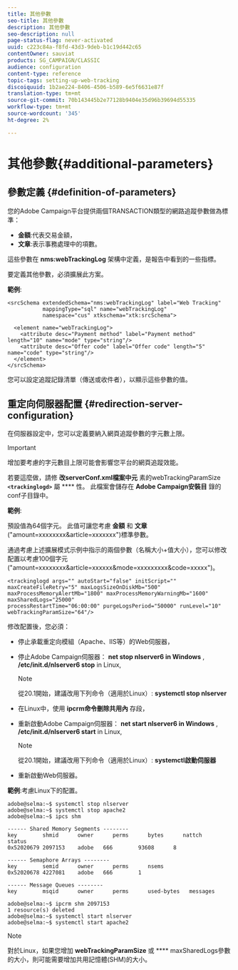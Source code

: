 ```yaml
---
title: 其他參數
seo-title: 其他參數
description: 其他參數
seo-description: null
page-status-flag: never-activated
uuid: c223c84a-f8fd-43d3-9deb-b1c19d442c65
contentOwner: sauviat
products: SG_CAMPAIGN/CLASSIC
audience: configuration
content-type: reference
topic-tags: setting-up-web-tracking
discoiquuid: 1b2ae224-8406-4506-b589-6e5f6631e87f
translation-type: tm+mt
source-git-commit: 70b143445b2e77128b9404e35d96b39694d55335
workflow-type: tm+mt
source-wordcount: '345'
ht-degree: 2%

---
```



# 其他參數{#additional-parameters}

## 參數定義 {#definition-of-parameters}

您的Adobe Campaign平台提供兩個TRANSACTION類型的網路追蹤參數做為標準：

* **金額**:代表交易金額，
* **文章**:表示事務處理中的項數。

這些參數在 **nms:webTrackingLog** 架構中定義，是報告中看到的一些指標。

要定義其他參數，必須擴展此方案。

**範例**:

```
<srcSchema extendedSchema="nms:webTrackingLog" label="Web Tracking"
           mappingType="sql" name="webTrackingLog" 
           namespace="cus" xtkschema="xtk:srcSchema">

  <element name="webTrackingLog">
    <attribute desc="Payment method" label="Payment method" length="10" name="mode" type="string"/>
    <attribute desc="Offer code" label="Offer code" length="5" name="code" type="string"/>
  </element>
</srcSchema>
```

您可以設定追蹤記錄清單（傳送或收件者），以顯示這些參數的值。

## 重定向伺服器配置 {#redirection-server-configuration}

在伺服器設定中，您可以定義要納入網頁追蹤參數的字元數上限。

>[!IMPORTANT]
>
>增加要考慮的字元數目上限可能會影響您平台的網頁追蹤效能。

若要這麼做，請修 **改serverConf.xml檔案中元** 素的webTrackingParamSize **`<trackinglogd>`** 屬 **** 性。 此檔案會儲存在 **Adobe Campaign安裝目** 錄的conf子目錄中。

**範例**:

預設值為64個字元。 此值可讓您考慮 **金額** 和 **文章** (&quot;amount=xxxxxxxx&amp;article=xxxxxxx&quot;)標準參數。

通過考慮上述擴展模式示例中指示的兩個參數（名稱大小+值大小），您可以修改配置以考慮100個字元(&quot;amount=xxxxxxxx&amp;article=xxxxxx&amp;mode=xxxxxxxxx&amp;code=xxxxx&quot;)。

```
<trackinglogd args="" autoStart="false" initScript="" maxCreateFileRetry="5" maxLogsSizeOnDiskMb="500"
maxProcessMemoryAlertMb="1800" maxProcessMemoryWarningMb="1600" maxSharedLogs="25000"
processRestartTime="06:00:00" purgeLogsPeriod="50000" runLevel="10"
webTrackingParamSize="64"/>
```

修改配置後，您必須：

* 停止承載重定向模組（Apache、IIS等）的Web伺服器，
* 停止Adobe Campaign伺服器： **net stop nlserver6 in Windows** , **/etc/init.d/nlserver6 stop** in Linux,

   >[!NOTE]
   >
   >從20.1開始，建議改用下列命令（適用於Linux）: **systemctl stop nlserver**

* 在Linux中，使用 **ipcrm命令刪除共用內** 存段，
* 重新啟動Adobe Campaign伺服器： **net start nlserver6 in Windows** , **/etc/init.d/nlserver6 start** in Linux,

   >[!NOTE]
   >
   >從20.1開始，建議改用下列命令（適用於Linux）: **systemctl啟動伺服器**

* 重新啟動Web伺服器。

**範例**:考慮Linux下的配置。

```
adobe@selma:~$ systemctl stop nlserver
adobe@selma:~$ systemctl stop apache2
adobe@selma:~$ ipcs shm

------ Shared Memory Segments --------
key        shmid      owner      perms      bytes      nattch     status      
0x52020679 2097153    adobe   666        93608      8                       

------ Semaphore Arrays --------
key        semid      owner      perms      nsems     
0x52020678 4227081    adobe   666        1         

------ Message Queues --------
key        msqid      owner      perms      used-bytes   messages    

adobe@selma:~$ ipcrm shm 2097153                             
1 resource(s) deleted
adobe@selma:~$ systemctl start nlserver
adobe@selma:~$ systemctl start apache2
```

>[!NOTE]
>
>對於Linux，如果您增加 **webTrackingParamSize** 或 **** maxSharedLogs參數的大小，則可能需要增加共用記憶體(SHM)的大小。

